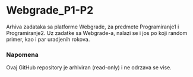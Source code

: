 # Webgrade_P1-P2
Arhiva zadataka sa platforme Webgrade, za predmete Programiranje1 i Programiranje2. 
Uz zadatke sa Webgrade-a, nalazi se i jos po koji random primer, kao i par uradjenih rokova.

### Napomena
Ovaj GitHub repository je arhiviran (read-only) i ne odrzava se vise.
